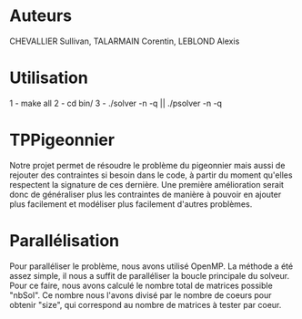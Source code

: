 # Auteurs

CHEVALLIER Sullivan, TALARMAIN Corentin, LEBLOND Alexis

# Utilisation

1 - make all
2 - cd bin/
3 - ./solver -n <pigeons> -q <pigeonniers> || ./psolver -n <pigeons> -q <pigeonniers>

# TPPigeonnier

Notre projet permet de résoudre le problème du pigeonnier mais aussi de rejouter des contraintes si besoin dans le code, 
à partir du moment qu'elles respectent la signature de ces dernière.
Une première amélioration serait donc de généraliser plus les contraintes de manière à pouvoir en ajouter plus facilement et modéliser plus facilement d'autres problèmes.

# Parallélisation

Pour paralléliser le problème, nous avons utilisé OpenMP. La méthode a été assez simple, il nous a suffit de paralléliser la boucle principale du solveur. Pour ce faire, nous avons calculé le nombre total de matrices possible "nbSol". Ce nombre nous l'avons divisé par le nombre de coeurs pour obtenir "size", qui correspond au nombre de matrices à tester par coeur.